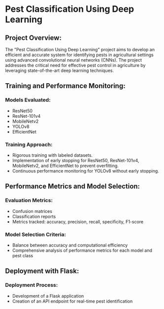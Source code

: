 # Pest Classification Using Deep Learning

## Project Overview:

The "Pest Classification Using Deep Learning" project aims to develop an efficient and accurate system for identifying pests in agricultural settings using advanced convolutional neural networks (CNNs). The project addresses the critical need for effective pest control in agriculture by leveraging state-of-the-art deep learning techniques.

## Training and Performance Monitoring:

### Models Evaluated:
- ResNet50
- ResNet-101v4
- MobileNetv2
- YOLOv8
- EfficientNet

### Training Approach:
- Rigorous training with labeled datasets.
- Implementation of early stopping for ResNet50, ResNet-101v4, MobileNetv2, and EfficientNet to prevent overfitting.
- Continuous performance monitoring for YOLOv8 without early stopping.

## Performance Metrics and Model Selection:

### Evaluation Metrics:
- Confusion matrices
- Classification reports
- Metrics tracked: accuracy, precision, recall, specificity, F1-score

### Model Selection Criteria:
- Balance between accuracy and computational efficiency
- Comprehensive analysis of performance metrics for each model and pest class

## Deployment with Flask:

### Deployment Process:
- Development of a Flask application
- Creation of an API endpoint for real-time pest identification





